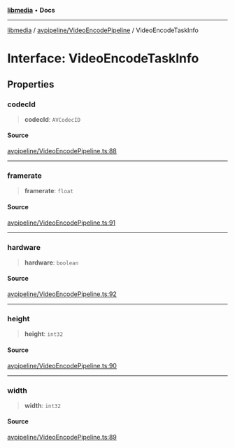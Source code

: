 [**libmedia**](../../../README.md) • **Docs**

***

[libmedia](../../../README.md) / [avpipeline/VideoEncodePipeline](../README.md) / VideoEncodeTaskInfo

# Interface: VideoEncodeTaskInfo

## Properties

### codecId

> **codecId**: `AVCodecID`

#### Source

[avpipeline/VideoEncodePipeline.ts:88](https://github.com/zhaohappy/libmedia/blob/a88305ff5d10e91621f2d71d24c72fc85681b8f7/src/avpipeline/VideoEncodePipeline.ts#L88)

***

### framerate

> **framerate**: `float`

#### Source

[avpipeline/VideoEncodePipeline.ts:91](https://github.com/zhaohappy/libmedia/blob/a88305ff5d10e91621f2d71d24c72fc85681b8f7/src/avpipeline/VideoEncodePipeline.ts#L91)

***

### hardware

> **hardware**: `boolean`

#### Source

[avpipeline/VideoEncodePipeline.ts:92](https://github.com/zhaohappy/libmedia/blob/a88305ff5d10e91621f2d71d24c72fc85681b8f7/src/avpipeline/VideoEncodePipeline.ts#L92)

***

### height

> **height**: `int32`

#### Source

[avpipeline/VideoEncodePipeline.ts:90](https://github.com/zhaohappy/libmedia/blob/a88305ff5d10e91621f2d71d24c72fc85681b8f7/src/avpipeline/VideoEncodePipeline.ts#L90)

***

### width

> **width**: `int32`

#### Source

[avpipeline/VideoEncodePipeline.ts:89](https://github.com/zhaohappy/libmedia/blob/a88305ff5d10e91621f2d71d24c72fc85681b8f7/src/avpipeline/VideoEncodePipeline.ts#L89)
